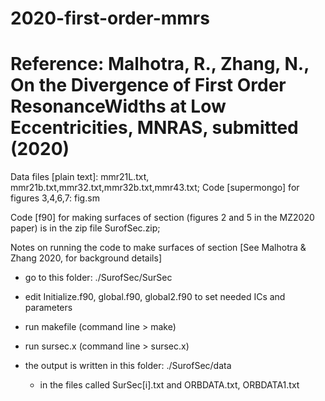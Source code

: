 # 2020-first-order-mmrs
# Reference: Malhotra, R., Zhang, N., On the Divergence of First Order ResonanceWidths at Low Eccentricities, MNRAS, submitted (2020)

Data files [plain text]: mmr21L.txt, mmr21b.txt,mmr32.txt,mmr32b.txt,mmr43.txt;
Code [supermongo] for figures 3,4,6,7: fig.sm

Code [f90] for making surfaces of section (figures 2 and 5 in the MZ2020 paper) is in the zip file SurofSec.zip;

Notes on running the code to make surfaces of section
[See Malhotra & Zhang 2020, for background details]

- go to this folder: ./SurofSec/SurSec

- edit Initialize.f90, global.f90, global2.f90  to set needed ICs and parameters

- run makefile (command line > make)

- run sursec.x (command line > sursec.x)

- the output is written in this folder: ./SurofSec/data
  - in the files called SurSec[i].txt and ORBDATA.txt, ORBDATA1.txt
